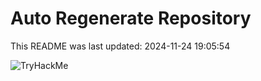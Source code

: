 # Auto Regenerate Repository

This README was last updated: 2024-11-24 19:05:54

 ![TryHackMe](https://tryhackme.com/badge/533634)